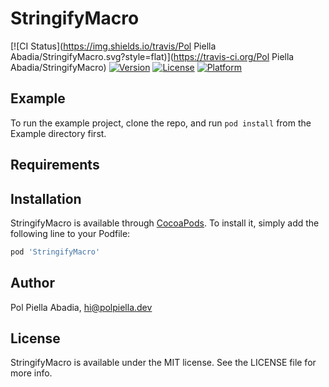 # StringifyMacro

[![CI Status](https://img.shields.io/travis/Pol Piella Abadia/StringifyMacro.svg?style=flat)](https://travis-ci.org/Pol Piella Abadia/StringifyMacro)
[![Version](https://img.shields.io/cocoapods/v/StringifyMacro.svg?style=flat)](https://cocoapods.org/pods/StringifyMacro)
[![License](https://img.shields.io/cocoapods/l/StringifyMacro.svg?style=flat)](https://cocoapods.org/pods/StringifyMacro)
[![Platform](https://img.shields.io/cocoapods/p/StringifyMacro.svg?style=flat)](https://cocoapods.org/pods/StringifyMacro)

## Example

To run the example project, clone the repo, and run `pod install` from the Example directory first.

## Requirements

## Installation

StringifyMacro is available through [CocoaPods](https://cocoapods.org). To install
it, simply add the following line to your Podfile:

```ruby
pod 'StringifyMacro'
```

## Author

Pol Piella Abadia, hi@polpiella.dev

## License

StringifyMacro is available under the MIT license. See the LICENSE file for more info.
